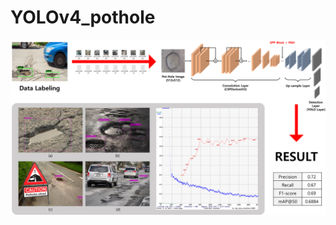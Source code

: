 # YOLOv4_pothole
<img src="https://github.com/jihun0203/YOLOv4_pothole/blob/main/index.PNG?raw=true" width="800px">
